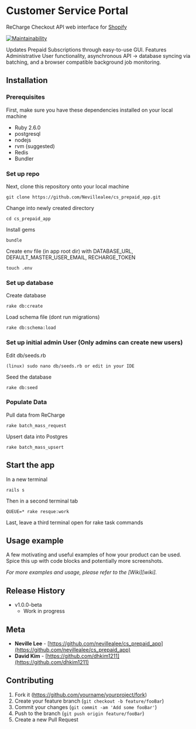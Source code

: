 # Customer Service Portal
ReCharge Checkout API web interface for [Shopify](https://www.shopify.com/)

[![Maintainability](https://api.codeclimate.com/v1/badges/3c0a827712ad8431c695/maintainability)](https://codeclimate.com/github/Nevillealee/cs_prepaid_app/maintainability)

Updates Prepaid Subscriptions through easy-to-use GUI. Features Administrative User functionality,
asynchronous API -> database syncing via batching, and a browser compatible background job monitoring.

## Installation

### Prerequisites

First, make sure you have these dependencies installed on your local machine

* Ruby 2.6.0
* postgresql
* nodejs
* rvm (suggested)
* Redis
* Bundler

### Set up repo

Next, clone this repository onto your local machine
```
git clone https://github.com/Nevillealee/cs_prepaid_app.git
```

Change into newly created directory
```
cd cs_prepaid_app
```

Install gems
```
bundle
```

Create env file (in app root dir) with DATABASE_URL, DEFAULT_MASTER_USER_EMAIL, RECHARGE_TOKEN
```
touch .env
```
### Set up database

Create database
```
rake db:create
```

Load schema file (dont run migrations)
```
rake db:schema:load
```

### Set up initial admin User (Only admins can create new users)

Edit db/seeds.rb
```
(linux) sudo nano db/seeds.rb or edit in your IDE
```

Seed the database
```
rake db:seed
```

### Populate Data

Pull data from ReCharge
```
rake batch_mass_request
```

Upsert data into Postgres
```
rake batch_mass_upsert
```

## Start the app

In a new terminal
```
rails s
```

Then in a second terminal tab
```
QUEUE=* rake resque:work
```

Last, leave a third terminal open for rake task commands

## Usage example

A few motivating and useful examples of how your product can be used. Spice this up with code blocks and potentially more screenshots.

_For more examples and usage, please refer to the [Wiki][wiki]._


## Release History

* v1.0.0-beta
    * Work in progress

## Meta

* **Neville Lee** - [https://github.com/nevillealee/cs_prepaid_app](https://github.com/nevillealee/cs_prepaid_app)
* **David Kim** - [https://github.com/dhkim1211](https://github.com/dhkim1211)

## Contributing

1. Fork it (<https://github.com/yourname/yourproject/fork>)
2. Create your feature branch (`git checkout -b feature/fooBar`)
3. Commit your changes (`git commit -am 'Add some fooBar'`)
4. Push to the branch (`git push origin feature/fooBar`)
5. Create a new Pull Request
